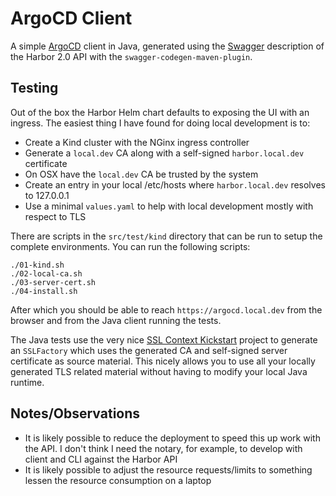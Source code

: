 # ArgoCD Client

A simple [ArgoCD][1] client in Java, generated using the [Swagger][2] description of the Harbor 2.0 API with the `swagger-codegen-maven-plugin`.

## Testing

Out of the box the Harbor Helm chart defaults to exposing the UI with an ingress. The easiest thing I have found for doing local development is to:

- Create a Kind cluster with the NGinx ingress controller
- Generate a `local.dev` CA along with a self-signed `harbor.local.dev` certificate
- On OSX have the `local.dev` CA be trusted by the system
- Create an entry in your local /etc/hosts where `harbor.local.dev` resolves to 127.0.0.1
- Use a minimal `values.yaml` to help with local development mostly with respect to TLS

There are scripts in the `src/test/kind` directory that can be run to setup the complete environments. You can run the following scripts:

```
./01-kind.sh
./02-local-ca.sh
./03-server-cert.sh
./04-install.sh
```

After which you should be able to reach `https://argocd.local.dev` from the browser and from the Java client running the tests.

The Java tests use the very nice [SSL Context Kickstart][3] project to generate an `SSLFactory` which uses the generated CA and self-signed server certificate as source material. This nicely allows you to use all your locally generated TLS related material without having to modify your local Java runtime.

## Notes/Observations

- It is likely possible to reduce the deployment to speed this up work with the API. I don't think I need the notary, for example, to develop with client and CLI against the Harbor API
- It is likely possible to adjust the resource requests/limits to something lessen the resource consumption on a laptop

[1]: https://argoproj.github.io
[2]: https://swagger.io
[3]: https://github.com/Hakky54/sslcontext-kickstart
